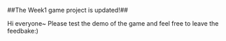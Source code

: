 ##The Week1 game project is updated!##

Hi everyone~ Please test the demo of the game and feel free to leave the feedbake:)
